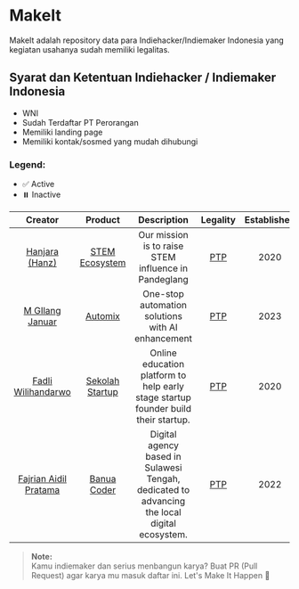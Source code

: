 
# MakeIt

MakeIt adalah repository data para Indiehacker/Indiemaker Indonesia yang kegiatan usahanya sudah memiliki legalitas.

## Syarat dan Ketentuan Indiehacker / Indiemaker Indonesia

- WNI
- Sudah Terdaftar PT Perorangan
- Memiliki landing page
- Memiliki kontak/sosmed yang mudah dihubungi

### Legend:

- ✅ Active
- ⏸️ Inactive

|                        Creator                         |                    Product                    |                                    Description                                     |                                       Legality                                       | Established | Status |
| :----------------------------------------------------: | :-------------------------------------------: | :--------------------------------------------------------------------------------: | :----------------------------------------------------------------------------------: | :---------: | :----: |
|         [Hanjara (Hanz)](https://s.id/mashanz)         |     [STEM Ecosystem](https://mashanz.com)     |                Our mission is to raise STEM influence in Pandeglang                |  [PTP](https://ptp.ahu.go.id/profil/cari?q=Mashanz+Sumber+Terbuka&page=1&limit=10)   |    2020     |   ✅   |
|  [M GIlang Januar](https://twitter.com/mgilangjanuar)  |         [Automix](https://automix.ai)         |                 One-stop automation solutions with AI enhancement                  |         [PTP](https://ptp.ahu.go.id/profil/cari?q=appledore&page=1&limit=10)         |    2023     |   ✅   |
| [Fadli Wilihandarwo](https://twitter.com/wilihandarwo) | [Sekolah Startup](https://sekolahstartup.com) | Online education platform to help early stage startup founder build their startup. | [PTP](https://ptp.ahu.go.id/profil/cari?q=sekolah+startup+indonesia&page=1&limit=10) |    2020     |   ✅   |
| [Fajrian Aidil Pratama](https://twitter.com/ryanaidilp_) | [Banua Coder](https://banuacoder.com) | Digital agency based in Sulawesi Tengah, dedicated to advancing the local digital ecosystem. | [PTP](https://ptp.ahu.go.id/profil/cari?q=banua+coder+indonesia&page=1&limit=10) |    2022     |   ✅   |

> <strong>Note:</strong><br>Kamu indiemaker dan serius menbangun karya? Buat PR (Pull Request) agar karya mu masuk daftar ini. Let's Make It Happen 🚀
